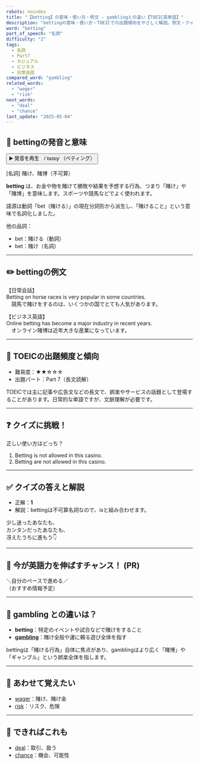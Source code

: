 ```yaml
---
robots: noindex
title: "【betting】の意味・使い方・例文 ― gamblingとの違い【TOEIC英単語】"
description: "bettingの意味・使い方・TOEICでの出題傾向をやさしく解説。例文・クイズ付きでgamblingとの違いもわかりやすく学べます。"
word: "betting"
part_of_speech: "名詞"
difficulty: "2"
tags:
  - 名詞
  - Part7
  - カジュアル
  - ビジネス
  - 日常会話
compared_word: "gambling"
related_words:
  - "wager"
  - "risk"
next_words:
  - "deal"
  - "chance"
last_update: "2025-05-04"
---
```


## 🔰 bettingの発音と意味

<button class="play-audio" onclick="playTTS('betting')">
  <span class="play-audio-main">
    ▶️ 発音を再生　/ˈbɛtɪŋ/
  </span>
  <span class="play-audio-sub">
    （ベティング）
  </span>
</button>

[名詞] 賭け、賭博（不可算）

**betting** は、お金や物を賭けて勝敗や結果を予想する行為、つまり「賭け」や「賭博」を意味します。スポーツや競馬などでよく使われます。

語源は動詞「bet（賭ける）」の現在分詞形から派生し、「賭けること」という意味で名詞化しました。

他の品詞：  
- bet：賭ける（動詞）
- bet：賭け（名詞）

---

## ✏️ bettingの例文

【日常会話】  
Betting on horse races is very popular in some countries.  
　競馬で賭けをするのは、いくつかの国でとても人気があります。

【ビジネス英語】  
Online betting has become a major industry in recent years.  
　オンライン賭博は近年大きな産業になっています。

---

## 🎯 TOEICの出題頻度と傾向

- 難易度：★★☆☆☆
- 出題パート：Part 7（長文読解）

TOEICでは主に記事や広告文などの長文で、娯楽やサービスの話題として登場することがあります。日常的な単語ですが、文脈理解が必要です。

---

## ❓ クイズに挑戦！

正しい使い方はどっち？

1. Betting is not allowed in this casino.  
2. Betting are not allowed in this casino.

---

## ✅ クイズの答えと解説

- 正解：**1**
- 解説：bettingは不可算名詞なので、isと組み合わせます。

少し迷ったあなたも、  
カンタンだったあなたも、  
冴えたうちに進もう👇️

---

## 🚀 今が英語力を伸ばすチャンス！ (PR)

<div class="info-center">
＼自分のペースで進める／<br>  
（おすすめ情報予定）
</div>

---

## 🤔  gambling との違いは？

- **betting**：特定のイベントや試合などで賭けをすること
- **[gambling](/gambling)**：賭け全般や運に頼る遊び全体を指す

bettingは「賭ける行為」自体に焦点があり、gamblingはより広く「賭博」や「ギャンブル」という娯楽全体を指します。

---

## 🧩 あわせて覚えたい

- [wager](/wager)：賭け、賭け金
- [risk](/risk)：リスク、危険

---

## 📖 できればこれも

- [deal](/deal)：取引、扱う
- [chance](/chance)：機会、可能性

<!-- cvid: aid48_bid43 -->
